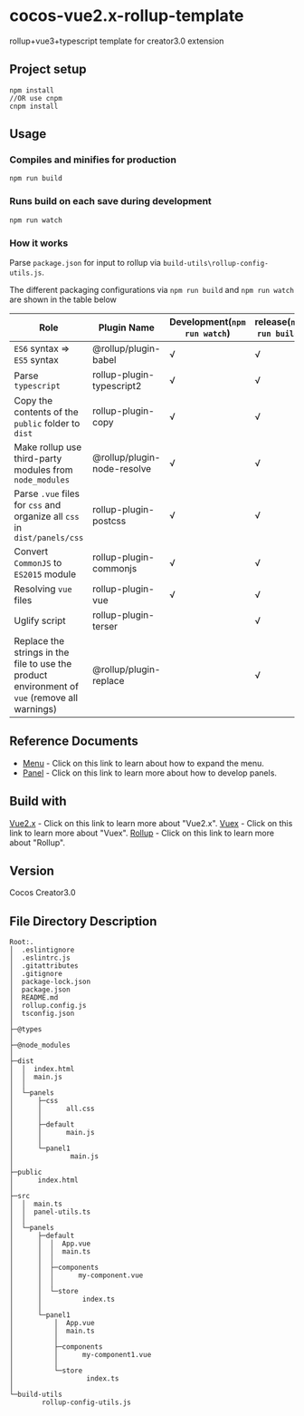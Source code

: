 # cocos-vue2.x-rollup-template

 rollup+vue3+typescript template for creator3.0 extension

## Project setup

```
npm install
//OR use cnpm
cnpm install
```

## Usage

### Compiles and minifies for production

```
npm run build
```

### Runs build on each save during development

```
npm run watch
```

### How it works

Parse `package.json` for input to rollup via `build-utils\rollup-config-utils.js`.

The different packaging configurations via `npm run build` and `npm run watch` are shown in the table below

| Role                                                     | Plugin Name                  | Development(`npm run watch`) | release(`npm run build`) |
  | --------------------------------------------------------- | --------------------------- | --------- | --------------- |
  | `ES6` syntax => `ES5` syntax                                    | @rollup/plugin-babel        | √         | √               |
  | Parse `typescript`                                         | rollup-plugin-typescript2   | √         | √               |
  | Copy the contents of the `public` folder to `dist`                     | rollup-plugin-copy          | √         | √               |
  | Make rollup use third-party modules from `node_modules`                          | @rollup/plugin-node-resolve | √         | √               |
  | Parse `.vue` files for `css` and organize all `css` in `dist/panels/css`     | rollup-plugin-postcss       | √         | √               |
  | Convert `CommonJS` to `ES2015` module                        | rollup-plugin-commonjs      | √         | √               |
  | Resolving `vue` files                                           | rollup-plugin-vue           | √         | √               |
  | Uglify script                                             | rollup-plugin-terser        |           | √               |
  | Replace the strings in the file to use the product environment of `vue` (remove all warnings) | @rollup/plugin-replace      |           | √               |

## Reference Documents
 
* [Menu](https://docs.cocos.com/creator/3.0/manual/en/editor/extension/contributions-menu.html) - Click on this link to learn about how to expand the menu.
* [Panel](https://docs.cocos.com/creator/3.0/manual/en/editor/extension/panel.html) - Click on this link to learn more about how to develop panels.

## Build with

[Vue2.x](https://vuejs.org/) - Click on this link to learn more about "Vue2.x".
[Vuex](https://vuex.vuejs.org/) - Click on this link to learn more about "Vuex".
[Rollup](https://rollupjs.org/guide/en/) - Click on this link to learn more about "Rollup".

## Version

Cocos Creator3.0

## File Directory Description

```
Root:.
│  .eslintignore
│  .eslintrc.js
│  .gitattributes
│  .gitignore
│  package-lock.json
│  package.json
│  README.md
│  rollup.config.js
│  tsconfig.json
│  
├─@types
│              
├─@node_modules
│              
├─dist
│  │  index.html
│  │  main.js
│  │  
│  └─panels
│      ├─css
│      │      all.css
│      │      
│      ├─default
│      │      main.js
│      │      
│      └─panel1
│              main.js
│              
├─public
│      index.html
│      
├─src
│  │  main.ts
│  │  panel-utils.ts
│  │  
│  └─panels
│      ├─default
│      │  │  App.vue
│      │  │  main.ts
│      │  │  
│      │  ├─components
│      │  │      my-component.vue
│      │  │      
│      │  └─store
│      │          index.ts
│      │          
│      └─panel1
│          │  App.vue
│          │  main.ts
│          │  
│          ├─components
│          │      my-component1.vue
│          │      
│          └─store
│                  index.ts
│                  
└─build-utils
        rollup-config-utils.js
```

